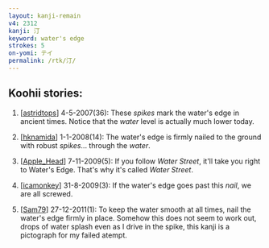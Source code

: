 ```yaml
---
layout: kanji-remain
v4: 2312
kanji: 汀
keyword: water's edge
strokes: 5
on-yomi: テイ
permalink: /rtk/汀/
---
```


## Koohii stories: 

1) [<a href="http://kanji.koohii.com/profile/astridtops">astridtops</a>] 4-5-2007(36): These <em>spikes</em> mark the water&#039;s edge in ancient times. Notice that the <em>water</em> level is actually much lower today.

2) [<a href="http://kanji.koohii.com/profile/hknamida">hknamida</a>] 1-1-2008(14): The water&#039;s edge is firmly nailed to the ground with robust <em>spikes</em>... through the <em>water</em>.

3) [<a href="http://kanji.koohii.com/profile/Apple_Head">Apple_Head</a>] 7-11-2009(5): If you follow <em>Water Street</em>, it&#039;ll take you right to Water&#039;s Edge. That&#039;s why it&#039;s called <em>Water Street</em>.

4) [<a href="http://kanji.koohii.com/profile/icamonkey">icamonkey</a>] 31-8-2009(3): If the water&#039;s edge goes past this <em>nail</em>, we are all screwed.

5) [<a href="http://kanji.koohii.com/profile/Sam79">Sam79</a>] 27-12-2011(1): To keep the water smooth at all times, nail the water&#039;s edge firmly in place. Somehow this does not seem to work out, drops of water splash even as I drive in the spike, this kanji is a pictograph for my failed atempt.

